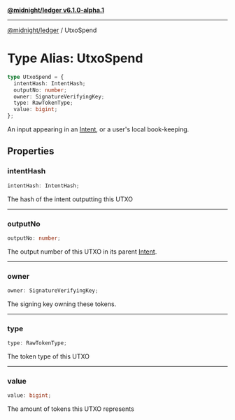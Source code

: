 [**@midnight/ledger v6.1.0-alpha.1**](../README.md)

***

[@midnight/ledger](../globals.md) / UtxoSpend

# Type Alias: UtxoSpend

```ts
type UtxoSpend = {
  intentHash: IntentHash;
  outputNo: number;
  owner: SignatureVerifyingKey;
  type: RawTokenType;
  value: bigint;
};
```

An input appearing in an [Intent](../classes/Intent.md), or a user's local book-keeping.

## Properties

### intentHash

```ts
intentHash: IntentHash;
```

The hash of the intent outputting this UTXO

***

### outputNo

```ts
outputNo: number;
```

The output number of this UTXO in its parent [Intent](../classes/Intent.md).

***

### owner

```ts
owner: SignatureVerifyingKey;
```

The signing key owning these tokens.

***

### type

```ts
type: RawTokenType;
```

The token type of this UTXO

***

### value

```ts
value: bigint;
```

The amount of tokens this UTXO represents
